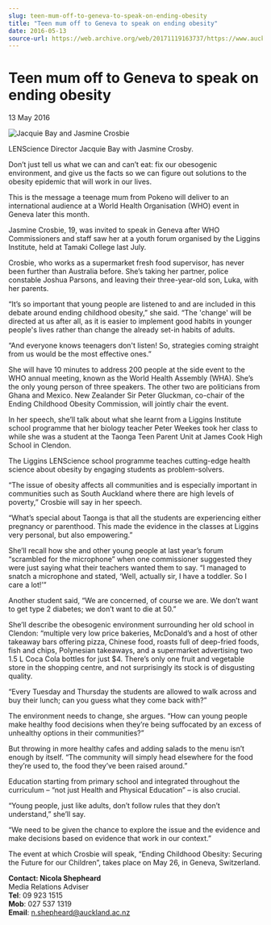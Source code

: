 ```yaml
---
slug: teen-mum-off-to-geneva-to-speak-on-ending-obesity
title: "Teen mum off to Geneva to speak on ending obesity"
date: 2016-05-13
source-url: https://web.archive.org/web/20171119163737/https://www.auckland.ac.nz/en/about/news-events-and-notices/news/news-2016/05/teen-mum-off-to-geneva-to-speak-on-ending-obesity.html
---
```

Teen mum off to Geneva to speak on ending obesity
=================================================

13 May 2016

![Jacquie Bay and Jasmine Crosbie](https://www.auckland.ac.nz/en/about/news-events-and-notices/news/news-2016/05/teen-mum-off-to-geneva-to-speak-on-ending-obesity/_jcr_content/par/textimage/image.img.jpg/1463102689559.jpg "Jacquie Bay and Jasmine Crosbie")

LENScience Director Jacquie Bay with Jasmine Crosby.

Don’t just tell us what we can and can’t eat: fix our obesogenic environment, and give us the facts so we can figure out solutions to the obesity epidemic that will work in our lives.

This is the message a teenage mum from Pokeno will deliver to an international audience at a World Health Organisation (WHO) event in Geneva later this month.

Jasmine Crosbie, 19, was invited to speak in Geneva after WHO Commissioners and staff saw her at a youth forum organised by the Liggins Institute, held at Tamaki College last July.

Crosbie, who works as a supermarket fresh food supervisor, has never been further than Australia before. She’s taking her partner, police constable Joshua Parsons, and leaving their three-year-old son, Luka, with her parents.

“It’s so important that young people are listened to and are included in this debate around ending childhood obesity,” she said. “The 'change' will be directed at us after all, as it is easier to implement good habits in younger people's lives rather than change the already set-in habits of adults.

“And everyone knows teenagers don't listen! So, strategies coming straight from us would be the most effective ones.”

She will have 10 minutes to address 200 people at the side event to the WHO annual meeting, known as the World Health Assembly (WHA). She’s the only young person of three speakers. The other two are politicians from Ghana and Mexico. New Zealander Sir Peter Gluckman, co-chair of the Ending Childhood Obesity Commission, will jointly chair the event.

In her speech, she’ll talk about what she learnt from a Liggins Institute school programme that her biology teacher Peter Weekes took her class to while she was a student at the Taonga Teen Parent Unit at James Cook High School in Clendon.

The Liggins LENScience school programme teaches cutting-edge health science about obesity by engaging students as problem-solvers.

“The issue of obesity affects all communities and is especially important in communities such as South Auckland where there are high levels of poverty,” Crosbie will say in her speech.

“What’s special about Taonga is that all the students are experiencing either pregnancy or parenthood. This made the evidence in the classes at Liggins very personal, but also empowering.”

She’ll recall how she and other young people at last year’s forum “scrambled for the microphone” when one commissioner suggested they were just saying what their teachers wanted them to say. “I managed to snatch a microphone and stated, ‘Well, actually sir, I have a toddler. So I care a lot!’”

Another student said, “We are concerned, of course we are. We don’t want to get type 2 diabetes; we don’t want to die at 50.”

She’ll describe the obesogenic environment surrounding her old school in Clendon: “multiple very low price bakeries, McDonald’s and a host of other takeaway bars offering pizza, Chinese food, roasts full of deep-fried foods, fish and chips, Polynesian takeaways, and a supermarket advertising two 1.5 L Coca Cola bottles for just $4. There’s only one fruit and vegetable store in the shopping centre, and not surprisingly its stock is of disgusting quality.

“Every Tuesday and Thursday the students are allowed to walk across and buy their lunch; can you guess what they come back with?”

The environment needs to change, she argues. “How can young people make healthy food decisions when they’re being suffocated by an excess of unhealthy options in their communities?”

But throwing in more healthy cafes and adding salads to the menu isn’t enough by itself. “The community will simply head elsewhere for the food they’re used to, the food they’ve been raised around.”

Education starting from primary school and integrated throughout the curriculum – “not just Health and Physical Education” – is also crucial.

“Young people, just like adults, don’t follow rules that they don’t understand,” she’ll say.

“We need to be given the chance to explore the issue and the evidence and make decisions based on evidence that work in our context.”

The event at which Crosbie will speak, “Ending Childhood Obesity: Securing the Future for our Children”, takes place on May 26, in Geneva, Switzerland.  
  
**Contact: Nicola Shepheard**  
Media Relations Adviser  
**Tel**: 09 923 1515  
**Mob**: 027 537 1319  
**Email**: [n.shepheard@auckland.ac.nz](mailto:n.shepheard@auckland.ac.nz)